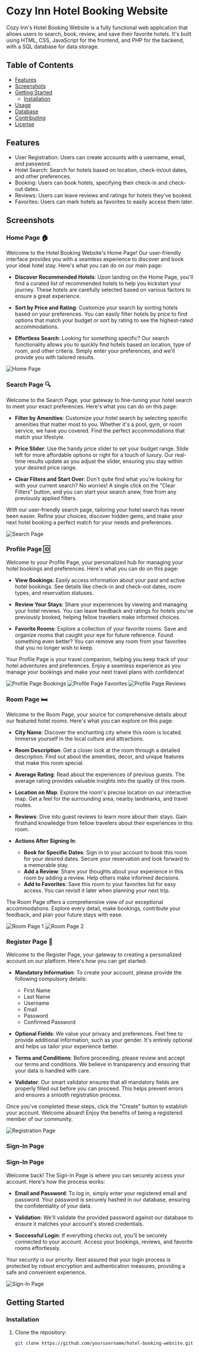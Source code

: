 # Cozy Inn Hotel Booking Website

Cozy Inn's Hotel Booking Website is a fully functional web application that allows users to search, book, review, and save their favorite hotels. It's built using HTML, CSS, JavaScript for the frontend, and PHP for the backend, with a SQL database for data storage.

## Table of Contents

- [Features](#features)
- [Screenshots](#screenshots)
- [Getting Started](#getting-started)
  - [Installation](#installation)
- [Usage](#usage)
- [Database](#database)
- [Contributing](#contributing)
- [License](#license)

## Features

- User Registration: Users can create accounts with a username, email, and password.
- Hotel Search: Search for hotels based on location, check-in/out dates, and other preferences.
- Booking: Users can book hotels, specifying their check-in and check-out dates.
- Reviews: Users can leave reviews and ratings for hotels they've booked.
- Favorites: Users can mark hotels as favorites to easily access them later.

## Screenshots

### Home Page 🏠

Welcome to the Hotel Booking Website's Home Page! Our user-friendly interface provides you with a seamless experience to discover and book your ideal hotel stay. Here's what you can do on our main page:

- **Discover Recommended Hotels**: Upon landing on the Home Page, you'll find a curated list of recommended hotels to help you kickstart your journey. These hotels are carefully selected based on various factors to ensure a great experience.

- **Sort by Price and Rating**: Customize your search by sorting hotels based on your preferences. You can easily filter hotels by price to find options that match your budget or sort by rating to see the highest-rated accommodations.

- **Effortless Search**: Looking for something specific? Our search functionality allows you to quickly find hotels based on location, type of room, and other criteria. Simply enter your preferences, and we'll provide you with tailored results.

![Home Page](images/index.png)

### Search Page 🔍

Welcome to the Search Page, your gateway to fine-tuning your hotel search to meet your exact preferences. Here's what you can do on this page:

- **Filter by Amenities**: Customize your hotel search by selecting specific amenities that matter most to you. Whether it's a pool, gym, or room service, we have you covered. Find the perfect accommodations that match your lifestyle.

- **Price Slider**: Use the handy price slider to set your budget range. Slide left for more affordable options or right for a touch of luxury. Our real-time results update as you adjust the slider, ensuring you stay within your desired price range.

- **Clear Filters and Start Over**: Don't quite find what you're looking for with your current search? No worries! A single click on the "Clear Filters" button, and you can start your search anew, free from any previously applied filters.

With our user-friendly search page, tailoring your hotel search has never been easier. Refine your choices, discover hidden gems, and make your next hotel booking a perfect match for your needs and preferences.

![Search Page](images/list.png)

### Profile Page 🆔

Welcome to your Profile Page, your personalized hub for managing your hotel bookings and preferences. Here's what you can do on this page:

- **View Bookings**: Easily access information about your past and active hotel bookings. See details like check-in and check-out dates, room types, and reservation statuses.

- **Review Your Stays**: Share your experiences by viewing and managing your hotel reviews. You can leave feedback and ratings for hotels you've previously booked, helping fellow travelers make informed choices.

- **Favorite Rooms**: Explore a collection of your favorite rooms. Save and organize rooms that caught your eye for future reference. Found something even better? You can remove any room from your favorites that you no longer wish to keep.

Your Profile Page is your travel companion, helping you keep track of your hotel adventures and preferences. Enjoy a seamless experience as you manage your bookings and make your next travel plans with confidence!

![Profile Page Bookings](images/profile-bookings.png)
![Profile Page Favorites](images/profile-favorites.png)
![Profile Page Reviews](images/profile-reviews.png)

### Room Page 🛏️

Welcome to the Room Page, your source for comprehensive details about our featured hotel rooms. Here's what you can explore on this page:

- **City Name**: Discover the enchanting city where this room is located. Immerse yourself in the local culture and attractions.

- **Room Description**: Get a closer look at the room through a detailed description. Find out about the amenities, decor, and unique features that make this room special.

- **Average Rating**: Read about the experiences of previous guests. The average rating provides valuable insights into the quality of this room.

- **Location on Map**: Explore the room's precise location on our interactive map. Get a feel for the surrounding area, nearby landmarks, and travel routes.

- **Reviews**: Dive into guest reviews to learn more about their stays. Gain firsthand knowledge from fellow travelers about their experiences in this room.

- **Actions After Signing In**:
  - **Book for Specific Dates**: Sign in to your account to book this room for your desired dates. Secure your reservation and look forward to a memorable stay.
  - **Add a Review**: Share your thoughts about your experience in this room by adding a review. Help others make informed decisions.
  - **Add to Favorites**: Save this room to your favorites list for easy access. You can revisit it later when planning your next trip.

The Room Page offers a comprehensive view of our exceptional accommodations. Explore every detail, make bookings, contribute your feedback, and plan your future stays with ease.

![Room Page 1](images/room1.png)
![Room Page 2](images/room2.png)

### Register Page 📝

Welcome to the Register Page, your gateway to creating a personalized account on our platform. Here's how you can get started:

- **Mandatory Information**: To create your account, please provide the following compulsory details:
  - First Name
  - Last Name
  - Username
  - Email
  - Password
  - Confirmed Password

- **Optional Fields**: We value your privacy and preferences. Feel free to provide additional information, such as your gender. It's entirely optional and helps us tailor your experience better.

- **Terms and Conditions**: Before proceeding, please review and accept our terms and conditions. We believe in transparency and ensuring that your data is handled with care.

- **Validator**: Our smart validator ensures that all mandatory fields are properly filled out before you can proceed. This helps prevent errors and ensures a smooth registration process.

Once you've completed these steps, click the "Create" button to establish your account. Welcome aboard! Enjoy the benefits of being a registered member of our community.

![Registration Page](/images/register.png)

### Sign-In Page

### Sign-In Page

Welcome back! The Sign-In Page is where you can securely access your account. Here's how the process works:

- **Email and Password**: To log in, simply enter your registered email and password. Your password is securely hashed in our database, ensuring the confidentiality of your data.

- **Validation**: We'll validate the provided password against our database to ensure it matches your account's stored credentials.

- **Successful Login**: If everything checks out, you'll be securely connected to your account. Access your bookings, reviews, and favorite rooms effortlessly.

Your security is our priority. Rest assured that your login process is protected by robust encryption and authentication measures, providing a safe and convenient experience.

![Sign-In Page](images/sign-in.png)




## Getting Started

### Installation

1. Clone the repository:

   ```bash
   git clone https://github.com/yourusername/hotel-booking-website.git
